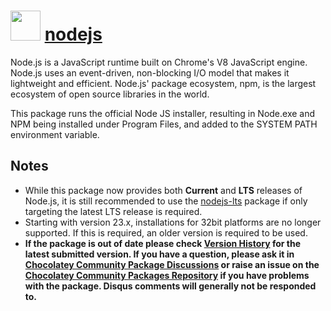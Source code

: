 # <img src="https://cdn.jsdelivr.net/gh/chocolatey-community/chocolatey-packages@ba5adf020e09cd0e51107206ef3ec390035a6e90/icons/nodejs.png" width="48" height="48"/> [nodejs](https://chocolatey.org/packages/nodejs)


Node.js is a JavaScript runtime built on Chrome's V8 JavaScript engine. Node.js uses an event-driven, non-blocking I/O model that makes it lightweight and efficient. Node.js' package ecosystem, npm, is the largest ecosystem of open source libraries in the world.

This package runs the official Node JS installer, resulting in Node.exe and NPM being installed under Program Files, and added to the SYSTEM PATH environment variable.

## Notes

- While this package now provides both **Current** and **LTS** releases of Node.js, it is still recommended to use the [nodejs-lts][] package if only targeting the latest LTS release is required.
- Starting with version 23.x, installations for 32bit platforms are no longer supported. If this is required, an older version is required to be used.
- **If the package is out of date please check [Version History](#versionhistory) for the latest submitted version. If you have a question, please ask it in [Chocolatey Community Package Discussions](https://github.com/chocolatey-community/chocolatey-packages/discussions) or raise an issue on the [Chocolatey Community Packages Repository](https://github.com/chocolatey-community/chocolatey-packages/issues) if you have problems with the package. Disqus comments will generally not be responded to.**

[nodejs-lts]: https://chocolatey.org/packages/nodejs-lts "Node.js LTS Package"
